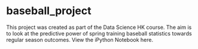baseball_project
================

This project was created as part of the Data Science HK course.
The aim is to look at the predictive power of spring training baseball statistics towards regular season outcomes. View the iPython Notebook here.
